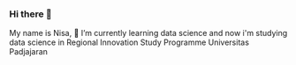 ### Hi there 👋 
My name is Nisa,  🌱 I’m currently learning data science and now i'm studying data science in Regional Innovation Study Programme Universitas Padjajaran

<!--
**nisaismundariwildan/nisaismundariwildan** is a ✨ _special_ ✨ repository because its `README.md` (this file) appears on your GitHub profile.

Here are some ideas to get you started:

- 🔭 I’m currently working on ...
- 👯 I’m looking to collaborate on ...
- 🤔 I’m looking for help with ...
- 💬 Ask me about ...
- 📫 How to reach me: ...
- 😄 Pronouns: ...
- ⚡ Fun fact: ...
-->
